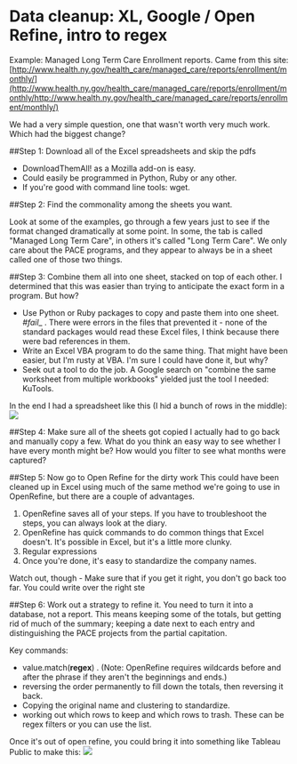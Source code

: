 # Data cleanup: XL, Google / Open Refine, intro to regex 

Example: Managed Long Term Care Enrollment reports.  Came from this site: [http://www.health.ny.gov/health_care/managed_care/reports/enrollment/monthly/](http://www.health.ny.gov/health_care/managed_care/reports/enrollment/monthly/http://www.health.ny.gov/health_care/managed_care/reports/enrollment/monthly/)

We had a very simple question, one that wasn't worth very much work. Which had the biggest change? 

##Step 1: Download all of the Excel spreadsheets and skip the pdfs
* DownloadThemAll! as a Mozilla add-on is easy.
* Could easily be programmed in Python, Ruby or any other. 
* If you're good with command line tools: wget.

##Step 2: Find the commonality among the sheets you want.

 Look at some of the examples, go through a few years just to see if the format changed dramatically at some point. In some, the tab is called "Managed Long Term Care", in others it's called "Long Term Care". We only care about the PACE programs, and they appear to always be in a sheet called one of those two things.

##Step 3: Combine them all into one sheet, stacked on top of each other. 
I determined that this was easier than trying to anticipate the exact form in a program. But how?

* Use Python or Ruby packages to copy and paste them into one sheet. _#fail__ .  There were errors in the files that prevented it - none of the standard packages would read these Excel files, I think because there were bad references in them.
* Write an Excel VBA program to do the same thing. That might have been easier, but I'm rusty at VBA. I'm sure I could have done it, but why?
* Seek out a tool to do the job. A Google search on "combine the same worksheet from multiple workbooks" yielded just the tool I needed: KuTools. 

In the end I had a spreadsheet like this (I hid a bunch of rows in the middle):
![](mltc-image.png)

##Step 4: Make sure all of the sheets got copied
I actually had to go back and manually copy a few. What do you think an easy way to see whether I have every month might be? How would you filter to see what months were captured? 

##Step 5: Now go to Open Refine for the dirty work
This could have been cleaned up in Excel using much of the same method we're going to use in OpenRefine, but there are a couple of advantages. 

1. OpenRefine saves all of your steps. If you have to troubleshoot the steps, you can always look at the diary.
2. OpenRefine has quick commands to do common things that Excel doesn't. It's possible in Excel, but it's a little more clunky.
3. Regular expressions
4. Once you're done, it's easy to standardize the company names. 

Watch out, though - Make sure that if you get it right, you don't go back too far. You could write over the right ste

##Step 6:
Work out a strategy to refine it. You need to turn it into a database, not a report. This means keeping some of the totals, but getting rid of much of the summary; keeping a date next to each entry and distinguishing the PACE projects from the partial capitation. 

Key commands: 

* value.match(__regex__) . (Note: OpenRefine requires wildcards before and after the phrase if they aren't the beginnings and ends.)
* reversing the order permanently to fill down the totals, then reversing it back. 
* Copying the original name and clustering to standardize.
* working out which rows to keep and which rows to trash. These can be regex filters or you can use the list.

Once it's out of open refine, you could bring it into something like Tableau Public to make this: 
![](mltc-picture.png)